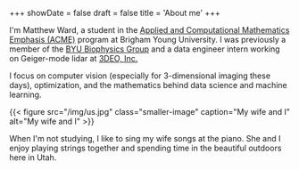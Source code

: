 +++
showDate = false
draft = false
title = 'About me'
+++

I'm Matthew Ward, a student in the <a href="https://acme.byu.edu/" target="_blank">Applied and Computational Mathematics Emphasis (ACME)</a> program at Brigham Young University. I was previously a member of the [BYU Biophysics Group](https://byu-biophysics.github.io/) and a data engineer intern working on Geiger-mode lidar at [3DEO, Inc.](https://3deo.biz/)

I focus on computer vision (especially for 3-dimensional imaging these days), optimization, and the mathematics behind data science and machine learning.

{{< figure src="/img/us.jpg" class="smaller-image" caption="My wife and I" alt="My wife and I" >}}

When I'm not studying, I like to sing my wife songs at the piano. She and I enjoy playing strings together and spending time in the beautiful outdoors here in Utah. 